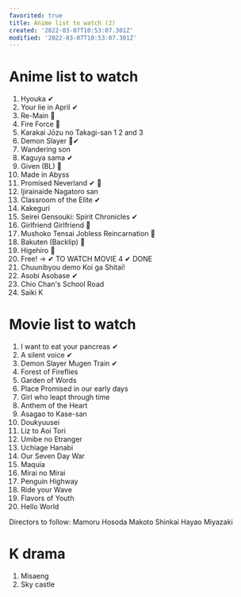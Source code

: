```yaml
---
favorited: true
title: Anime list to watch (2)
created: '2022-03-07T10:53:07.301Z'
modified: '2022-03-07T10:53:07.301Z'
---
```


# Anime list to watch


1. Hyouka ✔
1. Your lie in April ✔
2. Re-Main 🐇
3. Fire Force 🐇
4. Karakai Jōzu no Takagi-san 1 2 and 3
5. Demon Slayer 🐇✔
6. Wandering son
7. Kaguya sama ✔
8. Given (BL) 🐇
9. Made in Abyss
10. Promised Neverland ✔ 🐇 
12. Ijirainaide Nagatoro san
13. Classroom of the Elite ✔
14. Kakeguri
15. Seirei Gensouki: Spirit Chronicles ✔
16. Girlfriend Girlfriend 🐇
17. Mushoko Tensai Jobless Reincarnation 🐇
18. Bakuten (Backlip) 🐇
19. Higehiro 🐇
20. Free! -> ✔ TO WATCH MOVIE 4 ✔ DONE
21. Chuunibyou demo Koi ga Shitai!
22. Asobi Asobase ✔
23. Chio Chan's School Road
24. Saiki K 

# Movie list to watch

1. I want to eat your pancreas ✔
2. A silent voice ✔
3. Demon Slayer Mugen Train ✔
4. Forest of Fireflies
5. Garden of Words
6. Place Promised in our early days
7. Girl who leapt through time
8. Anthem of the Heart
9. Asagao to Kase-san
10. Doukyuusei
11. Liz to Aoi Tori
12. Umibe no Etranger
13. Uchiage Hanabi
14. Our Seven Day War
15. Maquia
16. Mirai no Mirai
17. Penguin Highway
18. Ride your Wave
19. Flavors of Youth
20. Hello World



Directors to follow:
Mamoru Hosoda
Makoto Shinkai
Hayao Miyazaki

# K drama

1. Misaeng
2. Sky castle


